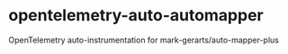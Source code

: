 # opentelemetry-auto-automapper
OpenTelemetry auto-instrumentation for mark-gerarts/auto-mapper-plus
